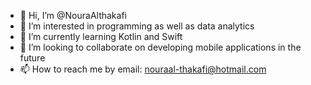 - 👋 Hi, I’m @NouraAlthakafi
- 👀 I’m interested in programming as well as data analytics
- 🌱 I’m currently learning Kotlin and Swift
- 💞️ I’m looking to collaborate on developing mobile applications in the future
- 📫 How to reach me by email: nouraal-thakafi@hotmail.com

<!---
NouraAlthakafi/NouraAlthakafi is a ✨ special ✨ repository because its `README.md` (this file) appears on your GitHub profile.
You can click the Preview link to take a look at your changes.
--->
